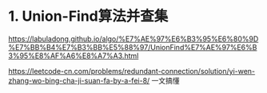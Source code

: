 




# 1. Union-Find算法并查集




https://labuladong.github.io/algo/%E7%AE%97%E6%B3%95%E6%80%9D%E7%BB%B4%E7%B3%BB%E5%88%97/UnionFind%E7%AE%97%E6%B3%95%E8%AF%A6%E8%A7%A3.html






https://leetcode-cn.com/problems/redundant-connection/solution/yi-wen-zhang-wo-bing-cha-ji-suan-fa-by-a-fei-8/ 一文搞懂

























